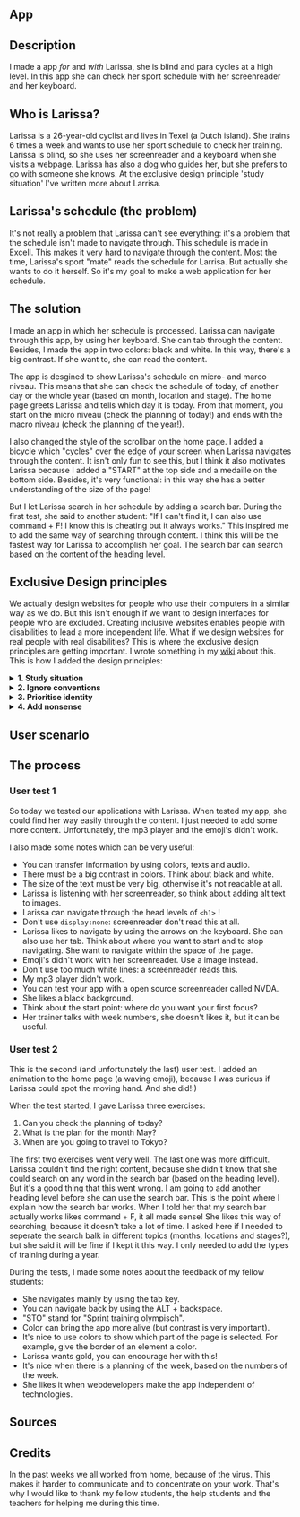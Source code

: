 ## App

## Description
I made a app <i>for</i> and <i>with</i> Larissa, she is blind and para cycles at a high level. In this app she can check her sport schedule with her screenreader and her keyboard. 

## Who is Larissa?
Larissa is a 26-year-old cyclist and lives in Texel (a Dutch island). She trains 6 times a week and wants to use her sport schedule to check her training. Larissa is blind, so she uses her screenreader and a keyboard when she visits a webpage. 
Larissa has also a dog who guides her, but she prefers to go with someone she knows. At the exclusive design principle 'study situation' I've written more about Larrisa.

## Larissa's schedule (the problem)
It's not really a problem that Larissa can't see everything: it's a problem that the schedule isn't made to navigate through. This schedule is made in Excell. This makes it very hard to navigate through the content. Most the time, Larissa's sport "mate" reads the schedule for Larrisa. But actually she wants to do it herself. So it's my goal to make a web application for her schedule. 

## The solution
I made an app in which her schedule is processed. Larissa can navigate through this app, by using her keyboard. She can tab through the content. Besides, I made the app in two colors: black and white. In this way, there's a big contrast. If she want to, she can read the content. 

The app is desgined to show Larissa's schedule on micro- and marco niveau. This means that she can check the schedule of today, of another day or the whole year (based on month, location and stage). The home page greets Larissa and tells which day it is today. From that moment, you start on the micro niveau (check the planning of today!) and ends with the macro niveau (check the planning of the year!).

I also changed the style of the scrollbar on the home page. I added a bicycle which "cycles" over the edge of your screen when Larissa navigates through the content. It isn't only fun to see this, but I think it also motivates Larissa because I added a "START" at the top side and a medaille on the bottom side. Besides, it's very functional: in this way she has a better understanding of the size of the page!

But I let Larissa search in her schedule by adding a search bar. During the first test, she said to another student: "If I can't find it, I can also use command + F! I know this is cheating but it always works." This inspired me to add the same way of searching through content. I think this will be the fastest way for Larissa to accomplish her goal. The search bar can search based on the content of the heading level. 


## Exclusive Design principles
We actually design websites for people who use their computers in a similar way as we do. But this isn't enough if we want to design interfaces for people who are excluded. Creating inclusive websites enables people with disabilities to lead a more independent life. What if we design websites for real people with real disabilities? This is where the exclusive design principles are getting important. I wrote something in my [wiki](https://github.com/jenniferslagt/web-design-1920/wiki/Exclusive-Design-Principles) about this. This is how I added the design principles:

<details>
  <summary><b> 1. Study situation </b></summary>
<br>
I have to understand the context of Larissa's situation. Larissa is blind, so it's important for me to understand which devices she uses to visit a website. Most of the time, she uses a screenreader, a keyboard (or a  braille to read something). If Larissa is chatting with her friends, she can type something. Before she sends this, the screenreader reads the message so Larissa can check her message. Sometimes she uses emoji's which are very funny to hear. She can also read some big letters if there is a good contrast, but she prefers to use the screenreader or keyboard.

So it's important for me to understand how a screenreader works! A screenreader reads something that is "focused". Larissa can navigate by using her keyboard (usually the tab). She uses a screenreader called JAWS. There is a lot of information on the internet about this.

Larissa uses her phone or her computer to check her sport schedule.
</details>

<details>
  <summary><b> 2. Ignore conventions </b></summary>
<br>
We should actually use conventions that people know, but this doesn't work for Larissa. I should design from a different point of view. If you use a screenreader, you actually don't want to much content on the page. The screenreader will make too much noise and it will take too much time. So I have to make the page as minimalistic as possible. The screenreader should only read what's the important. But what is important? 
</details>

<details>
  <summary><b> 3. Prioritise identity </b></summary>
<br>
What If we let people with disbalities play an active role in the design process? It's important to design <b>with</b> people! So Larissa is actually not only my "target audience", but also my co-designer! 
In this way, it's important to think about what content must be on the page. What does Larissa want to <i>hear</i>?

You can also use someone's personality to enhace the user experience. Larissa is very sportive! She does cycling and horse riding at a very high level. She represented the Netherlands at the 2016 Summer Paralympics and became with her sighted pilot world champion! But Larissa actually likes the game more than the cycling part. But she does like horse riding.

She also studies at the University of Applied Science. At this moment, she studies Informatica, but she wants to study Communication and Multimedia Design. 
</details>

<details>
  <summary><b> 4. Add nonsense </b></summary>
<br>
You can add nonsense to make something more interesting and more fun. Think about the monotone voice of a screenreader. It's actually very silly, isn't it? I thought about some things that can make it more fun: <br>
- Maybe I can apply a foreign accent the screenreader. For example, she likes the english accent if she reads a Harry Potter book.
- I can make it more personal by making a screenreader more "human". Think about saying: "Goodmorning".
- I can add some emotions to make it more fun? How does the sceenreader read this out loud?
- Maybe I can add something else than audio. Think about your phone that vibrates when you get a message. 
</details>

## User scenario


## The process

### User test 1 

So today we tested our applications with Larissa. When tested my app, she could find her way easily through the content. I just needed to add some more content. Unfortunately, the mp3 player and the emoji's didn't work.

I also made some notes which can be very useful: 
* You can transfer information by using colors, texts and audio. 
* There must be a big contrast in colors. Think about black and white.
* The size of the text must be very big, otherwise it's not readable at all.
* Larissa is listening with her screenreader, so think about adding alt text to images.
* Larissa can navigate through the head levels of `<h1>` ! 
* Don't use `display:none`: screenreader don't read this at all.
* Larissa likes to navigate by using the arrows on the keyboard. She can also use her tab. Think about where you want to start and to stop navigating. She want to navigate within the space of the page.
* Emoji's didn't work with her screenreader. Use a image instead.
* Don't use too much white lines: a screenreader reads this.
* My mp3 player didn't work.
* You can test your app with a open source screenreader called NVDA.
* She likes a black background.
* Think about the start point: where do you want your first focus?
* Her trainer talks with week numbers, she doesn't likes it, but it can be useful.


### User test 2
This is the second (and unfortunately the last) user test. I added an animation to the home page (a waving emoji), because I was curious if Larissa could spot the moving hand. And she did!:) 

When the test started, I gave Larissa three exercises: 
1. Can you check the planning of today?
2. What is the plan for the month May? 
3. When are you going to travel to Tokyo?

The first two exercises went very well. The last one was more difficult. Larissa couldn't find the right content, because she didn't know that she could search on any word in the search bar (based on the heading level). But it's a good thing that this went wrong. I am going to add another heading level before she can use the search bar. This is the point where I explain how the search bar works. When I told her that my search bar actually works likes command + F, it all made sense! She likes this way of searching, because it doesn't take a lot of time. I asked here if I needed to seperate the search balk in different topics (months, locations and stages?), but she said it will be fine if I kept it this way. I only needed to add the types of training during a year.

During the tests, I made some notes about the feedback of my fellow students:
- She navigates mainly by using the tab key.
- You can navigate back by using the ALT + backspace.
- "STO" stand for "Sprint training olympisch".
- Color can bring the app more alive (but contrast is very important).
- It's nice to use colors to show which part of the page is selected. For example, give the border of an element a color.
- Larissa wants gold, you can encourage her with this!
- It's nice when there is a planning of the week, based on the numbers of the week.
- She likes it when webdevelopers make the app independent of technologies.

## Sources


## Credits
In the past weeks we all worked from home, because of the virus. This makes it harder to communicate and to concentrate on your work. That's why I would like to thank my fellow students, the help students and the teachers for helping me during this time.

<!-- Add a link to your live demo in Github Pages 🌐-->

<!-- ☝️ replace this description with a description of your own work -->

<!-- replace the code in the /docs folder with your own, so you can showcase your work with GitHub Pages 🌍 -->

<!-- Add a nice poster image here at the end of the week, showing off your shiny frontend 📸 -->

<!-- Maybe a table of contents here? 📚 -->

<!-- How about a section that describes how to install this project? 🤓 -->

<!-- ...but how does one use this project? What are its features 🤔 -->

<!-- Maybe a checklist of done stuff and stuff still on your wishlist? ✅ -->

<!-- How about a license here? 📜 (or is it a licence?) 🤷 -->
